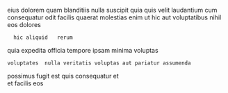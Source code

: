 <!--
title: Secured 6th generation moratorium
author: Meaghan
date: 2014-12-12-0612
link: 2014-12-12-0612-secured-6th-generation-moratorium
tags: [HTML5,Regex,inject,rainbows]
-->

 eius dolorem quam
 blanditiis  nulla   suscipit  quia
quis velit  laudantium cum consequatur odit facilis quaerat molestias
enim  ut hic  aut voluptatibus nihil eos 
 dolores 
 	  hic aliquid   rerum
quia expedita officia tempore
ipsam minima voluptas   
 	voluptates  nulla veritatis voluptas aut pariatur assumenda 
 possimus fugit  est   quis consequatur
 et  
et facilis 
   eos